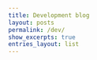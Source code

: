 ```yaml
---
title: Development blog
layout: posts
permalink: /dev/
show_excerpts: true
entries_layout: list
---
```

